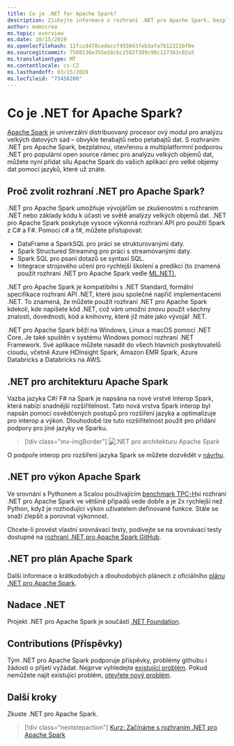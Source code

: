 ```yaml
---
title: Co je .NET for Apache Spark?
description: Získejte informace o rozhraní .NET pro Apache Spark, bezplatném open source a multiplatformním rámci pro analýzu velkých objemů dat, které odvádí Spark kamkoli, kam píšete kód .NET.
author: mamccrea
ms.topic: overview
ms.date: 10/15/2019
ms.openlocfilehash: 12fccd478cedaccf455043feb3afa7b12221bf0e
ms.sourcegitcommit: 7588136e355e10cbc2582f389c90c127363c02a5
ms.translationtype: MT
ms.contentlocale: cs-CZ
ms.lasthandoff: 03/15/2020
ms.locfileid: "73458200"
---
```

# <a name="what-is-net-for-apache-spark"></a>Co je .NET for Apache Spark?

[Apache Spark](what-is-spark.md) je univerzální distribuovaný procesor ový modul pro analýzu velkých datových sad – obvykle terabajtů nebo petabajtů dat. S rozhraním .NET pro Apache Spark, bezplatnou, otevřenou a multiplatformní podporou .NET pro populární open source rámec pro analýzu velkých objemů dat, můžete nyní přidat sílu Apache Spark do vašich aplikací pro velké objemy dat pomocí jazyků, které už znáte.

## <a name="why-choose-net-for-apache-spark"></a>Proč zvolit rozhraní .NET pro Apache Spark?

.NET pro Apache Spark umožňuje vývojářům se zkušenostmi s rozhraním .NET nebo základy kódu k účasti ve světě analýzy velkých objemů dat. .NET pro Apache Spark poskytuje vysoce výkonná rozhraní API pro použití Spark z C# a F#. Pomocí c# a f#, můžete přistupovat:

* DataFrame a SparkSQL pro práci se strukturovanými daty.
* Spark Structured Streaming pro práci s streamovanými daty.
* Spark SQL pro psaní dotazů se syntaxí SQL.
* Integrace strojového učení pro rychlejší školení a predikci (to znamená použít rozhraní .NET pro Apache Spark vedle [ML.NET).](https://dot.net/ml)

.NET pro Apache Spark je kompatibilní s .NET Standard, formální specifikace rozhraní API .NET, které jsou společné napříč implementacemi .NET. To znamená, že můžete použít rozhraní .NET pro Apache Spark kdekoli, kde napíšete kód .NET, což vám umožní znovu použít všechny znalosti, dovednosti, kód a knihovny, které již máte jako vývojář .NET.

.NET pro Apache Spark běží na Windows, Linux a macOS pomocí .NET Core. Je také spuštěn v systému Windows pomocí rozhraní .NET Framework. Své aplikace můžete nasadit do všech hlavních poskytovatelů cloudu, včetně Azure HDInsight Spark, Amazon EMR Spark, Azure Databricks a Databricks na AWS.

## <a name="net-for-apache-spark-architecture"></a>.NET pro architekturu Apache Spark

Vazba jazyka C#/ F# na Spark je napsána na nové vrstvě Interop Spark, která nabízí snadnější rozšiřitelnost. Tato nová vrstva Spark interop byl napsán pomocí osvědčených postupů pro rozšíření jazyka a optimalizuje pro interop a výkon. Dlouhodobě lze tuto rozšiřitelnost použít pro přidání podpory pro jiné jazyky ve Sparku.

> [!div class="mx-imgBorder"]
> ![.NET pro architekturu Apache Spark](media/dotnet-spark-architecture.png)

O podpoře interop pro rozšíření jazyka Spark se můžete dozvědět v [návrhu](https://issues.apache.org/jira/browse/SPARK-26257).

## <a name="net-for-apache-spark-performance"></a>.NET pro výkon Apache Spark

Ve srovnání s Pythonem a Scalou používajícím [benchmark TPC-H](http://www.tpc.org/tpch/)si rozhraní .NET pro Apache Spark ve většině případů vede dobře a je 2x rychlejší než Python, když je rozhodující výkon uživatelem definované funkce. Stále se snaží zlepšit a porovnat výkonnost.

Chcete-li provést vlastní srovnávací testy, podívejte se na srovnávací testy dostupné na [rozhraní .NET pro Apache Spark GitHub](https://github.com/dotnet/spark/tree/master/benchmark).

## <a name="net-for-apache-spark-roadmap"></a>.NET pro plán Apache Spark

Další informace o krátkodobých a dlouhodobých plánech z oficiálního [plánu .NET pro Apache Spark](https://github.com/dotnet/spark/blob/master/ROADMAP.md).

## <a name="net-foundation"></a>Nadace .NET

Projekt .NET pro Apache Spark je součástí [.NET Foundation](https://www.dotnetfoundation.org/).

## <a name="contributions"></a>Contributions (Příspěvky)

Tým .NET pro Apache Spark podporuje příspěvky, problémy githubu i žádosti o přijetí vyžádat. Nejprve vyhledejte [existující problém](https://github.com/dotnet/spark/issues). Pokud nemůžete najít existující problém, [otevřete nový problém](https://github.com/dotnet/spark/issues?utf8=%E2%9C%93&q=is%3Aissue+is%3Aopen+).

## <a name="next-steps"></a>Další kroky

Zkuste .NET pro Apache Spark.
> [!div class="nextstepaction"]
> [Kurz: Začínáme s rozhraním .NET pro Apache Spark](./tutorials/get-started.md)
